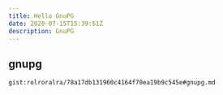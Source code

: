```yaml
---
title: Hello GnuPG
date: 2020-07-15T15:39:51Z
description: GnuPG
---
```


## gnupg
`gist:rolroralra/78a17db131960c4164f70ea19b9c545e#gnupg.md`
